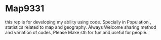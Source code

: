 # Map9331

this rep is for developing my ability using code.
Specially in Population , statistics related to map and geography.
Always Welcome sharing method and variation of codes,
Please Make sth for fun and useful for people.
